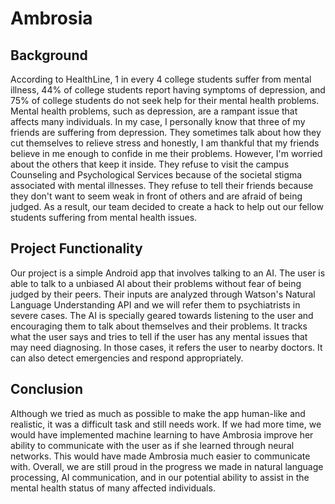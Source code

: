# Ambrosia
## **Background**
According to HealthLine, 1 in every 4 college students suffer from mental illness, 44% of college students report having symptoms of depression, and 75% of college students do not seek help for their mental health problems.  Mental health problems, such as depression, are a rampant issue that affects many individuals. In my case, I personally know that three of my friends are suffering from depression. They sometimes talk about how they cut themselves to relieve stress and honestly, I am thankful that my friends believe in me enough to confide in me their problems. However, I'm worried about the others that keep it inside. They refuse to visit the campus Counseling and Psychological Services because of the societal stigma associated with mental illnesses. They refuse to tell their friends because they don't want to seem weak in front of others and are afraid of being judged. As a result, our team decided to create a hack to help out our fellow students suffering from mental health issues.
## Project Functionality
Our project is a simple Android app that involves talking to an AI. The user is able to talk to a unbiased AI about their problems without fear of being judged by their peers. Their inputs are analyzed through Watson's Natural Language Understanding API and we will refer them to psychiatrists in severe cases. The AI is specially geared towards listening to the user and encouraging them to talk about themselves and their problems. It tracks what the user says and tries to tell if the user has any mental issues that may need diagnosing. In those cases, it refers the user to nearby doctors. It can also detect emergencies and respond appropriately.
## Conclusion
Although we tried as much as possible to make the app human-like and realistic, it was a difficult task and still needs work. If we had more time, we would have implemented machine learning to have Ambrosia improve her ability to communicate with the user as if she learned through neural networks. This would have made Ambrosia much easier to communicate with. Overall, we are still proud in the progress we made in natural language processing, AI communication, and in our potential ability to assist in the mental health status of many affected individuals.
